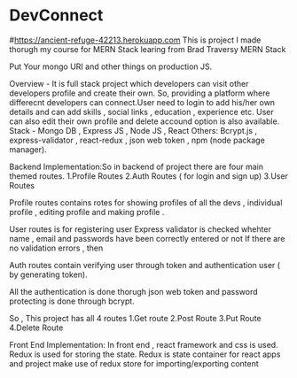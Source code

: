 # DevConnect
#https://ancient-refuge-42213.herokuapp.com
This is project I made thorugh my course for MERN Stack learing from Brad Traversy MERN Stack

Put Your mongo URI and other things on production JS.


Overview - It is full stack project which developers can visit other developers profile and create their own. So, providing a platform where differecnt developers can connect.User need to login to add his/her own details and can add skills , social links , education , experience etc.
User can also edit their own profile and delete accound option is also available.
Stack - Mongo DB , Express JS , Node JS , React 
Others: Bcrypt.js , express-validator , react-redux , json web token , npm (node package manager).

Backend Implementation:So in backend of project there are four main themed routes.
1.Profile Routes
2.Auth Routes ( for login and sign up)
3.User Routes 

Profile routes contains rotes for showing profiles of all the devs , individual profile , editing profile and making profile .

User routes is for registering user
Express validator is checked whehter name , email and passwords have been correctly entered or not
If there are no validation errors , then

Auth routes contain verifying user through token and authentication user ( by generating token).

All the authentication is done thorugh json web token and password protecting is done through bcrypt.



So , This project has all 4 routes
1.Get route
2.Post Route
3.Put Route
4.Delete Route



Front End Implementation: In front end , react framework and css is used.
Redux is used for storing the state. 
Redux is state container for react apps and project make use of redux store for importing/exporting content




